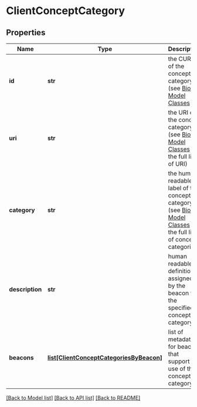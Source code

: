 # ClientConceptCategory

## Properties
Name | Type | Description | Notes
------------ | ------------- | ------------- | -------------
**id** | **str** | the CURIE of the concept category (see [Biolink Model Classes](https://biolink.github.io/biolink-model) | [optional] 
**uri** | **str** | the URI of the concept category (see [Biolink Model Classes](https://biolink.github.io/biolink-model)  for the full list of URI) | [optional] 
**category** | **str** | the human readable label of the concept category (see [Biolink Model Classes](https://biolink.github.io/biolink-model) for  the full list of concept categories)  | [optional] 
**description** | **str** | human readable definition assigned by the beacon for the specified concept category  | [optional] 
**beacons** | [**list[ClientConceptCategoriesByBeacon]**](ClientConceptCategoriesByBeacon.md) | list of metadata for beacons that support the use of this concept category  | [optional] 

[[Back to Model list]](../README.md#documentation-for-models) [[Back to API list]](../README.md#documentation-for-api-endpoints) [[Back to README]](../README.md)


